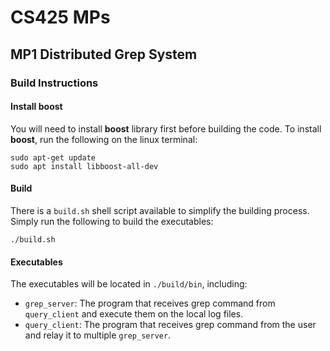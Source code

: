 # CS425 MPs

## MP1 Distributed Grep System
### Build Instructions

#### Install **boost**
You will need to install **boost** library first before building the code. To install **boost**, run the following on the linux terminal:

```
sudo apt-get update
sudo apt install libboost-all-dev
```

#### Build
There is a `build.sh` shell script available to simplify the building process. Simply run the following to build the executables:

```
./build.sh
```

#### Executables
The executables will be located in `./build/bin`, including:
- `grep_server`: The program that receives grep command from `query_client` and execute them on the local log files.
- `query_client`: The program that receives grep command from the user and relay it to multiple `grep_server`.
